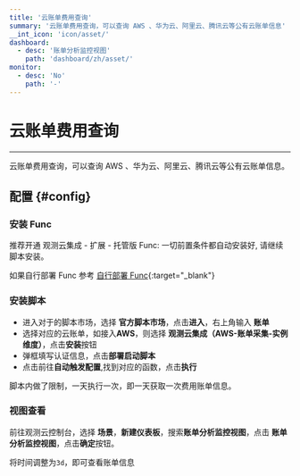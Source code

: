 ```yaml
---
title: '云账单费用查询'
summary: '云账单费用查询，可以查询 AWS 、华为云、阿里云、腾讯云等公有云账单信息'
__int_icon: 'icon/asset/'
dashboard:
  - desc: '账单分析监控视图'
    path: 'dashboard/zh/asset/'
monitor:
  - desc: 'No'
    path: '-'
---
```


<!-- markdownlint-disable MD025 -->
# 云账单费用查询
<!-- markdownlint-enable -->
---

云账单费用查询，可以查询 AWS 、华为云、阿里云、腾讯云等公有云账单信息。


## 配置 {#config}

### 安装 Func

推荐开通 观测云集成 - 扩展 - 托管版 Func: 一切前置条件都自动安装好, 请继续脚本安装。

如果自行部署 Func 参考 [自行部署 Func](https://func.guance.com/doc/script-market-guance-integration/){:target="_blank"}

### 安装脚本

- 进入对于的脚本市场，选择 **官方脚本市场**，点击**进入**，右上角输入 **账单**
- 选择对应的云账单，如接入**AWS**，则选择 **观测云集成（AWS-账单采集-实例维度）**，点击**安装**按钮
- 弹框填写认证信息，点击**部署启动脚本**
- 点击前往**自动触发配置**,找到对应的函数，点击**执行**

脚本内做了限制，一天执行一次，即一天获取一次费用账单信息。

### 视图查看

前往观测云控制台，选择 **场景**，**新建仪表板**，搜索**账单分析监控视图**，点击 **账单分析监控视图**，点击**确定**按钮。

将时间调整为`3d`，即可查看账单信息

